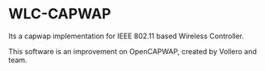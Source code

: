 WLC-CAPWAP
==========

Its a capwap implementation for IEEE 802.11 based Wireless Controller.

This software is an improvement on OpenCAPWAP, created by Vollero and team.
